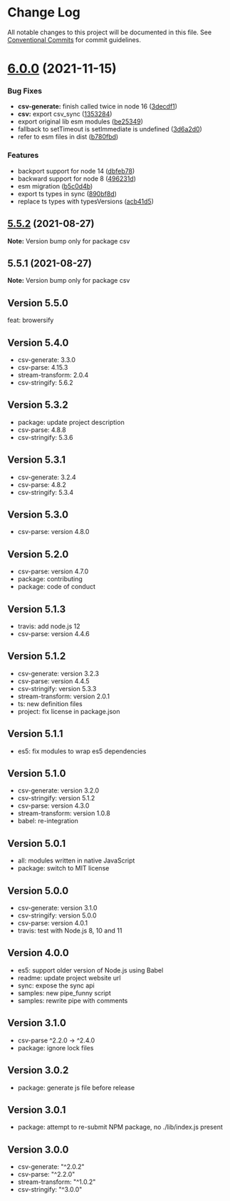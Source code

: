 # Change Log

All notable changes to this project will be documented in this file.
See [Conventional Commits](https://conventionalcommits.org) for commit guidelines.

# [6.0.0](https://github.com/adaltas/node-csv/compare/csv@5.5.3...csv@6.0.0) (2021-11-15)


### Bug Fixes

* **csv-generate:** finish called twice in node 16 ([3decdf1](https://github.com/adaltas/node-csv/commit/3decdf169ce3b8e0c5cadd257816c346c8e4d3fa))
* **csv:** export csv_sync ([1353284](https://github.com/adaltas/node-csv/commit/1353284aa02bb9f4f727d2653e398a869eebe20d))
* export original lib esm modules ([be25349](https://github.com/adaltas/node-csv/commit/be2534928ba21156e9cde1e15d2e8593d62ffe71))
* fallback to setTimeout is setImmediate is undefined ([3d6a2d0](https://github.com/adaltas/node-csv/commit/3d6a2d0a655af342f28456b46db7ccfe7ee9d664))
* refer to esm files in dist ([b780fbd](https://github.com/adaltas/node-csv/commit/b780fbd26f5e54494e511eb2e004d3cdedee3593))


### Features

* backport support for node 14 ([dbfeb78](https://github.com/adaltas/node-csv/commit/dbfeb78f61ed36f02936d63a53345708ca213e45))
* backward support for node 8 ([496231d](https://github.com/adaltas/node-csv/commit/496231dfd838f0a6a72269a5a2390a4c637cef95))
* esm migration ([b5c0d4b](https://github.com/adaltas/node-csv/commit/b5c0d4b191c8b57397808c0922a3f08248506a9f))
* export ts types in sync ([890bf8d](https://github.com/adaltas/node-csv/commit/890bf8d950c18a05cab5e35a461d0847d9425156))
* replace ts types with typesVersions ([acb41d5](https://github.com/adaltas/node-csv/commit/acb41d5031669f2d582e40da1c80f5fd4738fee4))





## [5.5.2](https://github.com/adaltas/node-csv/compare/csv@5.5.1...csv@5.5.2) (2021-08-27)

**Note:** Version bump only for package csv





## 5.5.1 (2021-08-27)

**Note:** Version bump only for package csv

## Version 5.5.0

feat: browersify

## Version 5.4.0

* csv-generate: 3.3.0
* csv-parse: 4.15.3
* stream-transform: 2.0.4
* csv-stringify: 5.6.2

## Version 5.3.2

* package: update project description
* csv-parse: 4.8.8
* csv-stringify: 5.3.6

## Version 5.3.1

* csv-generate: 3.2.4 
* csv-parse: 4.8.2 
* csv-stringify: 5.3.4

## Version 5.3.0

* csv-parse: version 4.8.0

## Version 5.2.0

* csv-parse: version 4.7.0
* package: contributing
* package: code of conduct

## Version 5.1.3

* travis: add node.js 12
* csv-parse: version 4.4.6

## Version 5.1.2

* csv-generate: version 3.2.3
* csv-parse: version 4.4.5
* csv-stringify: version 5.3.3
* stream-transform: version 2.0.1
* ts: new definition files
* project: fix license in package.json

## Version 5.1.1

* es5: fix modules to wrap es5 dependencies

## Version 5.1.0

* csv-generate: version 3.2.0
* csv-stringify: version 5.1.2
* csv-parse: version 4.3.0
* stream-transform: version 1.0.8
* babel: re-integration

## Version 5.0.1

* all: modules written in native JavaScript
* package: switch to MIT license

## Version 5.0.0

* csv-generate: version 3.1.0
* csv-stringify: version 5.0.0
* csv-parse: version 4.0.1
* travis: test with Node.js 8, 10 and 11

## Version 4.0.0

* es5: support older version of Node.js using Babel
* readme: update project website url
* sync: expose the sync api
* samples: new pipe_funny script
* samples: rewrite pipe with comments

## Version 3.1.0

* csv-parse  ^2.2.0  →  ^2.4.0
* package: ignore lock files

## Version 3.0.2

* package: generate js file before release

## Version 3.0.1

* package: attempt to re-submit NPM package, no ./lib/index.js present

## Version 3.0.0

* csv-generate: "^2.0.2"
* csv-parse: "^2.2.0"
* stream-transform: "^1.0.2"
* csv-stringify: "^3.0.0"
